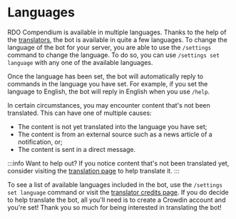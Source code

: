 # Languages

RDO Compendium is available in multiple languages. Thanks to the help of the [translators](/wiki/credits/translators), the bot is available in quite a few languages. To change the language of the bot
for your server, you are able to use the `/settings` command to change the language. To do so, you can use `/settings set language` with any one of the available languages.

Once the language has been set, the bot will automatically reply to commands in the language you have set. For example, if you set the language to English, the bot will reply in English when you use
`/help`.

In certain circumstances, you may encounter content that's not been translated. This can have one of multiple causes:

- The content is not yet translated into the language you have set;
- The content is from an external source such as a news article of a notification, or;
- The content is sent in a direct message.

:::info Want to help out?
If you notice content that's not been translated yet, consider visiting the [translation page](https://rdo.gg/translate/) to help translate it.
:::

To see a list of available languages included in the bot, use the `/settings set language` command or visit the [translator credits page](/wiki/credits/translators). If you do decide to help
translate the bot, all you'll need is to create a Crowdin account and you're set! Thank you so much for being interested in translating the bot!
